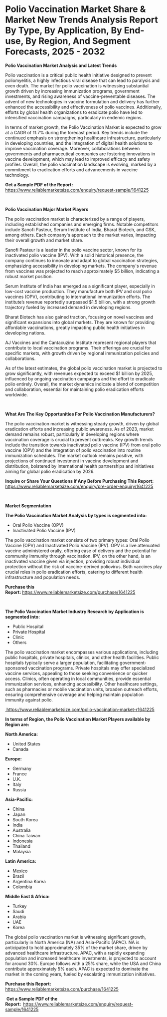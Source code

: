 <p><h1>Polio Vaccination Market Share & Market New Trends Analysis Report By Type, By Application, By End-use, By Region, And Segment Forecasts, 2025 - 2032</h1></p><p><strong>Polio Vaccination Market Analysis and Latest Trends</strong></p>
<p><p>Polio vaccination is a critical public health initiative designed to prevent poliomyelitis, a highly infectious viral disease that can lead to paralysis and even death. The market for polio vaccination is witnessing substantial growth driven by increasing immunization programs, government investments, and rising awareness of vaccine-preventable diseases. The advent of new technologies in vaccine formulation and delivery has further enhanced the accessibility and effectiveness of polio vaccines. Additionally, efforts by global health organizations to eradicate polio have led to intensified vaccination campaigns, particularly in endemic regions.</p><p>In terms of market growth, the Polio Vaccination Market is expected to grow at a CAGR of 11.7% during the forecast period. Key trends include the continued emphasis on strengthening healthcare infrastructure, particularly in developing countries, and the integration of digital health solutions to improve vaccination coverage. Moreover, collaborations between governments and pharmaceutical companies are fostering innovations in vaccine development, which may lead to improved efficacy and safety profiles. Overall, the polio vaccination landscape is evolving, marked by a commitment to eradication efforts and advancements in vaccine technology.</p></p>
<p><strong>Get a Sample PDF of the Report:&nbsp;</strong> <a href="https://www.reliablemarketsize.com/enquiry/request-sample/1641225?utm_campaign=2176&utm_medium=2&utm_source=Github&utm_content=ia&utm_term=19042025&utm_id=polio-vaccination">https://www.reliablemarketsize.com/enquiry/request-sample/1641225</a></p>
<p>&nbsp;</p>
<p><strong>Polio Vaccination Major Market Players</strong></p>
<p><p>The polio vaccination market is characterized by a range of players, including established companies and emerging firms. Notable competitors include Sanofi Pasteur, Serum Institute of India, Bharat Biotech, and GSK, among others. Each company's approach to the market varies, impacting their overall growth and market share.</p><p>Sanofi Pasteur is a leader in the polio vaccine sector, known for its inactivated polio vaccine (IPV). With a solid historical presence, the company continues to innovate and adapt to global vaccination strategies, emphasizing accessibility in developing markets. The company's revenue from vaccines was projected to reach approximately $5 billion, indicating a robust market position.</p><p>Serum Institute of India has emerged as a significant player, especially in low-cost vaccine production. They manufacture both IPV and oral polio vaccines (OPV), contributing to international immunization efforts. The institute’s revenue reportedly surpassed $1.5 billion, with a strong growth trajectory fueled by increased demand in developing regions.</p><p>Bharat Biotech has also gained traction, focusing on novel vaccines and significant expansions into global markets. They are known for providing affordable vaccinations, greatly impacting public health initiatives in developing nations.</p><p>AJ Vaccines and the Cantacuzino Institute represent regional players that contribute to local vaccination programs. Their offerings are crucial for specific markets, with growth driven by regional immunization policies and collaborations.</p><p>As of the latest estimates, the global polio vaccination market is projected to grow significantly, with revenues expected to exceed $1 billion by 2025, influenced by ongoing vaccination campaigns and the effort to eradicate polio entirely. Overall, the market dynamics indicate a blend of competition and collaboration, essential for maintaining polio eradication efforts worldwide.</p></p>
<p>&nbsp;</p>
<p><strong>What Are The Key Opportunities For Polio Vaccination Manufacturers?</strong></p>
<p><p>The polio vaccination market is witnessing steady growth, driven by global eradication efforts and increasing public awareness. As of 2023, market demand remains robust, particularly in developing regions where vaccination coverage is crucial to prevent outbreaks. Key growth trends include the transition towards inactivated polio vaccine (IPV) from oral polio vaccine (OPV) and the integration of polio vaccination into routine immunization schedules. The market outlook remains positive, with projections of continued investment in vaccine development and distribution, bolstered by international health partnerships and initiatives aiming for global polio eradication by 2026.</p></p>
<p><strong>Inquire or Share Your Questions If Any Before Purchasing This Report:</strong> <a href="https://www.reliablemarketsize.com/enquiry/pre-order-enquiry/1641225?utm_campaign=2176&utm_medium=2&utm_source=Github&utm_content=ia&utm_term=19042025&utm_id=polio-vaccination">https://www.reliablemarketsize.com/enquiry/pre-order-enquiry/1641225</a></p>
<p>&nbsp;</p>
<p><strong>Market Segmentation</strong></p>
<p><strong>The Polio Vaccination Market Analysis by types is segmented into:</strong></p>
<p><ul><li>Oral Polio Vaccine (OPV)</li><li>Inactivated Polio Vaccine (IPV)</li></ul></p>
<p><p>The polio vaccination market consists of two primary types: Oral Polio Vaccine (OPV) and Inactivated Polio Vaccine (IPV). OPV is a live attenuated vaccine administered orally, offering ease of delivery and the potential for community immunity through vaccination. IPV, on the other hand, is an inactivated vaccine given via injection, providing robust individual protection without the risk of vaccine-derived poliovirus. Both vaccines play crucial roles in polio eradication efforts, catering to different health infrastructure and population needs.</p></p>
<p><strong>Purchase this Report:&nbsp;</strong><a href="https://www.reliablemarketsize.com/purchase/1641225?utm_campaign=2176&utm_medium=2&utm_source=Github&utm_content=ia&utm_term=19042025&utm_id=polio-vaccination">https://www.reliablemarketsize.com/purchase/1641225</a></p>
<p>&nbsp;</p>
<p><strong>The Polio Vaccination Market Industry Research by Application is segmented into:</strong></p>
<p><ul><li>Public Hospital</li><li>Private Hospital</li><li>Clinic</li><li>Others</li></ul></p>
<p><p>The polio vaccination market encompasses various applications, including public hospitals, private hospitals, clinics, and other health facilities. Public hospitals typically serve a larger population, facilitating government-sponsored vaccination programs. Private hospitals may offer specialized vaccine services, appealing to those seeking convenience or quicker access. Clinics, often operating in local communities, provide essential immunization services, enhancing accessibility. Other healthcare settings, such as pharmacies or mobile vaccination units, broaden outreach efforts, ensuring comprehensive coverage and helping maintain population immunity against polio.</p></p>
<p><a href="https://www.reliablemarketsize.com/polio-vaccination-market-r1641225?utm_campaign=2176&utm_medium=2&utm_source=Github&utm_content=ia&utm_term=19042025&utm_id=polio-vaccination">&nbsp;https://www.reliablemarketsize.com/polio-vaccination-market-r1641225</a></p>
<p><strong>In terms of Region, the Polio Vaccination Market Players available by Region are:</strong></p>
<p>
    <p> <strong> North America: </strong>
        <ul>
            <li>United States</li>
            <li>Canada</li>
        </ul>
        </p> 
    <p> <strong> Europe: </strong>
        <ul>
            <li>Germany</li>
            <li>France</li>
            <li>U.K.</li>
            <li>Italy</li>
            <li>Russia</li>
        </ul>
        </p> 
    <p> <strong> Asia-Pacific: </strong>
        <ul>
            <li>China</li>
            <li>Japan</li>
            <li>South Korea</li>
            <li>India</li>
            <li>Australia</li>
            <li>China Taiwan</li>
            <li>Indonesia</li>
            <li>Thailand</li>
            <li>Malaysia</li>
        </ul>
        </p> 
    <p> <strong> Latin America: </strong>
        <ul>
            <li>Mexico</li>
            <li>Brazil</li>
            <li>Argentina Korea</li>
            <li>Colombia</li>
        </ul>
        </p> 
    <p> <strong> Middle East & Africa: </strong>
        <ul>
            <li>Turkey</li>
            <li>Saudi</li>
            <li>Arabia</li>
            <li>UAE</li>
            <li>Korea</li>
        </ul>
    </p>
    </p>
<p><p>The global polio vaccination market is witnessing significant growth, particularly in North America (NA) and Asia-Pacific (APAC). NA is anticipated to hold approximately 35% of the market share, driven by advanced healthcare infrastructure. APAC, with a rapidly expanding population and increased healthcare investments, is projected to account for around 30%. Europe follows with a 25% share, while the USA and China contribute approximately 5% each. APAC is expected to dominate the market in the coming years, fueled by escalating immunization initiatives.</p></p>
<p><strong>Purchase this Report: </strong><a href="https://www.reliablemarketsize.com/purchase/1641225?utm_campaign=2176&utm_medium=2&utm_source=Github&utm_content=ia&utm_term=19042025&utm_id=polio-vaccination">https://www.reliablemarketsize.com/purchase/1641225</a></p>
<p>&nbsp;<strong>Get a Sample PDF of the Report:&nbsp;&nbsp;</strong><a href="https://www.reliablemarketsize.com/enquiry/request-sample/1641225?utm_campaign=2176&utm_medium=2&utm_source=Github&utm_content=ia&utm_term=19042025&utm_id=polio-vaccination">https://www.reliablemarketsize.com/enquiry/request-sample/1641225</a></p>
<p><strong></strong></p>
<p><p></p><p></p><p></p></p>